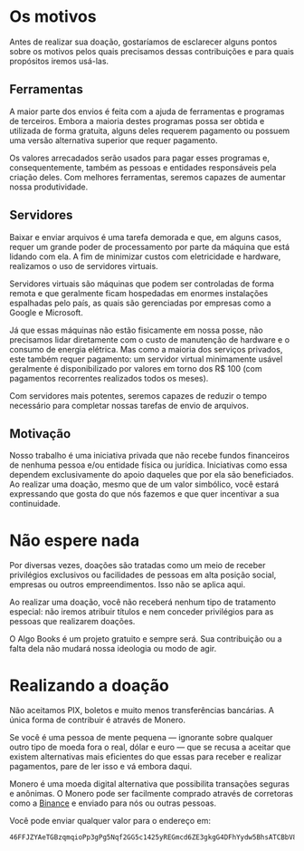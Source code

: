 # Os motivos

Antes de realizar sua doação, gostaríamos de esclarecer alguns pontos sobre os motivos pelos quais precisamos dessas contribuições e para quais propósitos iremos usá-las.

## Ferramentas

A maior parte dos envios é feita com a ajuda de ferramentas e programas de terceiros. Embora a maioria destes programas possa ser obtida e utilizada de forma gratuita, alguns deles requerem pagamento ou possuem uma versão alternativa superior que requer pagamento.

Os valores arrecadados serão usados para pagar esses programas e, consequentemente, também as pessoas e entidades responsáveis pela criação deles. Com melhores ferramentas, seremos capazes de aumentar nossa produtividade.

## Servidores

Baixar e enviar arquivos é uma tarefa demorada e que, em alguns casos, requer um grande poder de processamento por parte da máquina que está lidando com ela. A fim de minimizar custos com eletricidade e hardware, realizamos o uso de servidores virtuais.

Servidores virtuais são máquinas que podem ser controladas de forma remota e que geralmente ficam hospedadas em enormes instalações espalhadas pelo país, as quais são gerenciadas por empresas como a Google e Microsoft.

Já que essas máquinas não estão fisicamente em nossa posse, não precisamos lidar diretamente com o custo de manutenção de hardware e o consumo de energia elétrica. Mas como a maioria dos serviços privados, este também requer pagamento: um servidor virtual minimamente usável geralmente é disponibilizado por valores em torno dos R$ 100 (com pagamentos recorrentes realizados todos os meses).

Com servidores mais potentes, seremos capazes de reduzir o tempo necessário para completar nossas tarefas de envio de arquivos.

## Motivação

Nosso trabalho é uma iniciativa privada que não recebe fundos financeiros de nenhuma pessoa e/ou entidade física ou jurídica. Iniciativas como essa dependem exclusivamente do apoio daqueles que por ela são beneficiados. Ao realizar uma doação, mesmo que de um valor simbólico, você estará expressando que gosta do que nós fazemos e que quer incentivar a sua continuidade.

# Não espere nada

Por diversas vezes, doações são tratadas como um meio de receber privilégios exclusivos ou facilidades de pessoas em alta posição social, empresas ou outros empreendimentos. Isso não se aplica aqui.

Ao realizar uma doação, você não receberá nenhum tipo de tratamento especial: não iremos atribuir títulos e nem conceder privilégios para as pessoas que realizarem doações.

O Algo Books é um projeto gratuito e sempre será. Sua contribuição ou a falta dela não mudará nossa ideologia ou modo de agir.

# Realizando a doação

Não aceitamos PIX, boletos e muito menos transferências bancárias. A única forma de contribuir é através de Monero.

Se você é uma pessoa de mente pequena — ignorante sobre qualquer outro tipo de moeda fora o real, dólar e euro — que se recusa a aceitar que existem alternativas mais eficientes do que essas para receber e realizar pagamentos, pare de ler isso e vá embora daqui.

Monero é uma moeda digital alternativa que possibilita transações seguras e anônimas. O Monero pode ser facilmente comprado através de corretoras como a [Binance](https://www.binance.com/pt-BR/how-to-buy/monero) e enviado para nós ou outras pessoas.

Você pode enviar qualquer valor para o endereço em:

```
46FFJZYAeTGBzqmqioPp3gPg5Nqf2GG5c1425yREGmcd6ZE3gkgG4DFhYydw5BhsATCBbV8RYYqEVePcn8Jb235YP9779jy
```